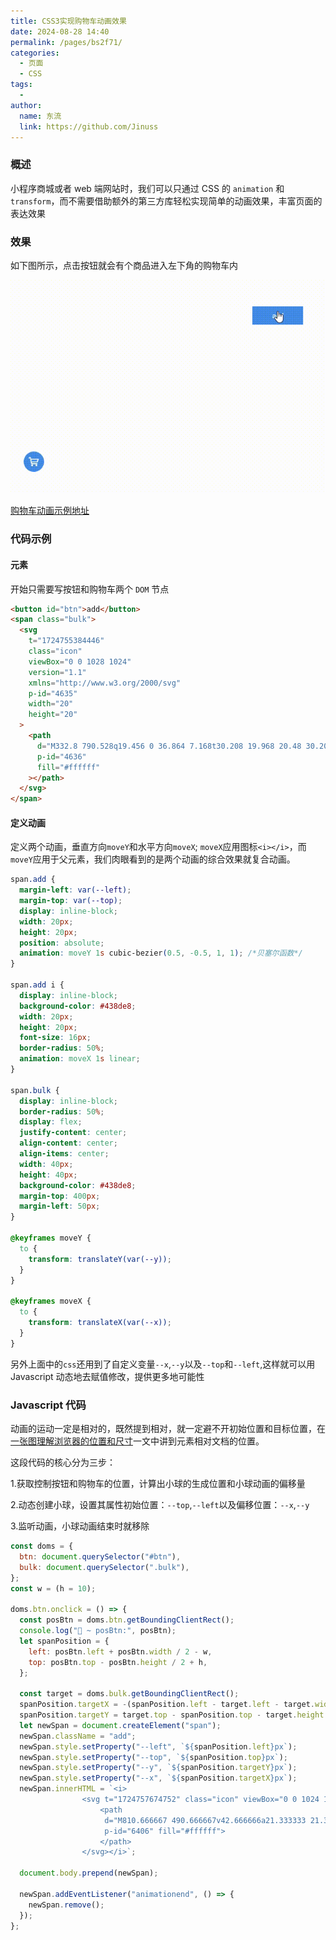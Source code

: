 ```yaml
---
title: CSS3实现购物车动画效果
date: 2024-08-28 14:40
permalink: /pages/bs2f71/
categories:
  - 页面
  - CSS
tags:
  -
author:
  name: 东流
  link: https://github.com/Jinuss
---
```


### 概述

小程序商城或者 web 端网站时，我们可以只通过 CSS 的 `animation` 和`transform`，而不需要借助额外的第三方库轻松实现简单的动画效果，丰富页面的表达效果

### 效果

如下图所示，点击按钮就会有个商品进入左下角的购物车内

<img src="../../Demo/gif/buy.gif"/>

[购物车动画示例地址](https://codepen.io/jinuss/pen/poXZjVO)

### 代码示例

#### 元素

开始只需要写按钮和购物车两个 `DOM` 节点

```html
<button id="btn">add</button>
<span class="bulk">
  <svg
    t="1724755384446"
    class="icon"
    viewBox="0 0 1028 1024"
    version="1.1"
    xmlns="http://www.w3.org/2000/svg"
    p-id="4635"
    width="20"
    height="20"
  >
    <path
      d="M332.8 790.528q19.456 0 36.864 7.168t30.208 19.968 20.48 30.208 7.68 36.864-7.68 36.864-20.48 30.208-30.208 20.48-36.864 7.68q-20.48 0-37.888-7.68t-30.208-20.48-20.48-30.208-7.68-36.864 7.68-36.864 20.48-30.208 30.208-19.968 37.888-7.168zM758.784 792.576q19.456 0 37.376 7.168t30.72 19.968 20.48 30.208 7.68 36.864-7.68 36.864-20.48 30.208-30.72 20.48-37.376 7.68-36.864-7.68-30.208-20.48-20.48-30.208-7.68-36.864 7.68-36.864 20.48-30.208 30.208-19.968 36.864-7.168zM930.816 210.944q28.672 0 44.544 7.68t22.528 18.944 6.144 24.064-3.584 22.016-13.312 37.888-22.016 62.976-23.552 68.096-18.944 53.248q-13.312 40.96-33.28 56.832t-49.664 15.872l-35.84 0-65.536 0-86.016 0-96.256 0-253.952 0 14.336 92.16 517.12 0q49.152 0 49.152 41.984 0 20.48-9.728 35.84t-38.4 14.336l-49.152 0-94.208 0-118.784 0-119.808 0-99.328 0-55.296 0q-20.48 0-34.304-9.216t-23.04-24.064-14.848-32.256-8.704-32.768q-1.024-6.144-5.632-29.696t-11.264-58.88-14.848-78.848-16.384-87.552q-19.456-103.424-44.032-230.4l-76.8 0q-15.36 0-25.6-7.68t-16.896-18.432-9.216-23.04-2.56-22.528q0-20.48 13.824-33.792t37.376-12.288l103.424 0q20.48 0 32.768 6.144t19.456 15.36 10.24 18.944 5.12 16.896q2.048 8.192 4.096 23.04t4.096 30.208q3.072 18.432 6.144 38.912l700.416 0zM892.928 302.08l-641.024-2.048 35.84 185.344 535.552 1.024z"
      p-id="4636"
      fill="#ffffff"
    ></path>
  </svg>
</span>
```

#### 定义动画

定义两个动画，垂直方向`moveY`和水平方向`moveX`; `moveX`应用图标`<i></i>`，而`moveY`应用于父元素，我们肉眼看到的是两个动画的综合效果就复合动画。

```css
span.add {
  margin-left: var(--left);
  margin-top: var(--top);
  display: inline-block;
  width: 20px;
  height: 20px;
  position: absolute;
  animation: moveY 1s cubic-bezier(0.5, -0.5, 1, 1); /*贝塞尔函数*/
}

span.add i {
  display: inline-block;
  background-color: #438de8;
  width: 20px;
  height: 20px;
  font-size: 16px;
  border-radius: 50%;
  animation: moveX 1s linear;
}

span.bulk {
  display: inline-block;
  border-radius: 50%;
  display: flex;
  justify-content: center;
  align-content: center;
  align-items: center;
  width: 40px;
  height: 40px;
  background-color: #438de8;
  margin-top: 400px;
  margin-left: 50px;
}

@keyframes moveY {
  to {
    transform: translateY(var(--y));
  }
}

@keyframes moveX {
  to {
    transform: translateX(var(--x));
  }
}
```

另外上面中的`css`还用到了自定义变量`--x`,`--y`以及`--top`和`--left`,这样就可以用 Javascript 动态地去赋值修改，提供更多地可能性

### Javascript 代码

动画的运动一定是相对的，既然提到相对，就一定避不开初始位置和目标位置，在[一张图理解浏览器的位置和尺寸](https://blog.csdn.net/m0_46281382/article/details/141352167)一文中讲到元素相对文档的位置。

这段代码的核心分为三步：

1.获取控制按钮和购物车的位置，计算出小球的生成位置和小球动画的偏移量

2.动态创建小球，设置其属性初始位置：`--top`,`--left`以及偏移位置：`--x`,`--y`

3.监听动画，小球动画结束时就移除

```js
const doms = {
  btn: document.querySelector("#btn"),
  bulk: document.querySelector(".bulk"),
};
const w = (h = 10);

doms.btn.onclick = () => {
  const posBtn = doms.btn.getBoundingClientRect();
  console.log("🚀 ~ posBtn:", posBtn);
  let spanPosition = {
    left: posBtn.left + posBtn.width / 2 - w,
    top: posBtn.top - posBtn.height / 2 + h,
  };

  const target = doms.bulk.getBoundingClientRect();
  spanPosition.targetX = -(spanPosition.left - target.left - target.width / 2);
  spanPosition.targetY = target.top - spanPosition.top - target.height / 2;
  let newSpan = document.createElement("span");
  newSpan.className = "add";
  newSpan.style.setProperty("--left", `${spanPosition.left}px`);
  newSpan.style.setProperty("--top", `${spanPosition.top}px`);
  newSpan.style.setProperty("--y", `${spanPosition.targetY}px`);
  newSpan.style.setProperty("--x", `${spanPosition.targetX}px`);
  newSpan.innerHTML = `<i>
                <svg t="1724757674752" class="icon" viewBox="0 0 1024 1024" version="1.1" xmlns="http://www.w3.org/2000/svg" p-id="6405" width="20" height="20">
                    <path
                     d="M810.666667 490.666667v42.666666a21.333333 21.333333 0 0 1-21.333334 21.333334H554.666667v234.666666a21.333333 21.333333 0 0 1-21.333334 21.333334h-42.666666a21.333333 21.333333 0 0 1-21.333334-21.333334V554.666667H234.666667a21.333333 21.333333 0 0 1-21.333334-21.333334v-42.666666a21.333333 21.333333 0 0 1 21.333334-21.333334H469.333333V234.666667a21.333333 21.333333 0 0 1 21.333334-21.333334h42.666666a21.333333 21.333333 0 0 1 21.333334 21.333334V469.333333h234.666666a21.333333 21.333333 0 0 1 21.333334 21.333334z"
                     p-id="6406" fill="#ffffff"> 
                    </path>
                </svg></i>`;

  document.body.prepend(newSpan);

  newSpan.addEventListener("animationend", () => {
    newSpan.remove();
  });
};
```
